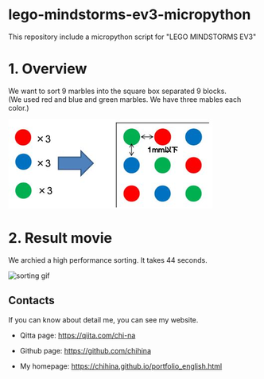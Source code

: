 # lego-mindstorms-ev3-micropython
This repository include a micropython script for "LEGO MINDSTORMS EV3"

# 1. Overview
We want to sort 9 marbles into the square box separated 9 blocks.  
(We used red and blue and green marbles. We have three mables each color.)

![marbles](https://github.com/chihina/lego-mindstorms-ev3-micropython/blob/master/images/marbles.jpg)

# 2. Result movie
We archied a high performance sorting. It takes 44 seconds.   

![sorting gif](https://github.com/chihina/lego-mindstorms-ev3-micropython/blob/master/images/sorting_movie.gif)

## Contacts
If you can know about detail me, you can see my website.

- Qitta page: https://qiita.com/chi-na  

- Github page: https://github.com/chihina

- My homepage: https://chihina.github.io/portfolio_english.html  
